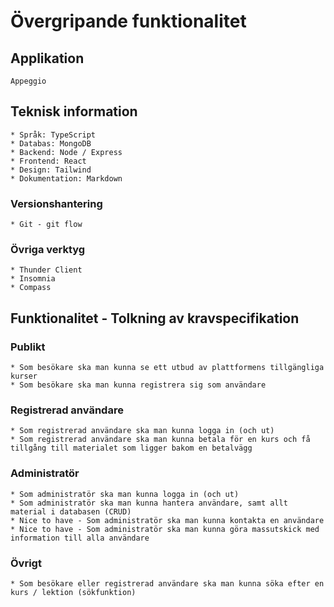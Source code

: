 # Övergripande funktionalitet

## Applikation

    Appeggio

## Teknisk information
    * Språk: TypeScript
    * Databas: MongoDB
    * Backend: Node / Express
    * Frontend: React
    * Design: Tailwind
    * Dokumentation: Markdown

### Versionshantering

    * Git - git flow

### Övriga verktyg

    * Thunder Client
    * Insomnia
    * Compass

## Funktionalitet - Tolkning av kravspecifikation

### Publikt

    * Som besökare ska man kunna se ett utbud av plattformens tillgängliga kurser
    * Som besökare ska man kunna registrera sig som användare
    

### Registrerad användare

    * Som registrerad användare ska man kunna logga in (och ut)
    * Som registrerad användare ska man kunna betala för en kurs och få tillgång till materialet som ligger bakom en betalvägg

### Administratör

    * Som administratör ska man kunna logga in (och ut)
    * Som administratör ska man kunna hantera användare, samt allt material i databasen (CRUD)
    * Nice to have - Som administratör ska man kunna kontakta en användare
    * Nice to have - Som administratör ska man kunna göra massutskick med information till alla användare

### Övrigt

    * Som besökare eller registrerad användare ska man kunna söka efter en kurs / lektion (sökfunktion)